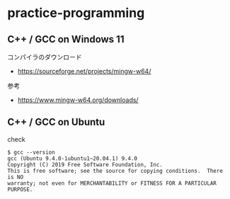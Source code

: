 # practice-programming

## C++ / GCC on Windows 11

コンパイラのダウンロード
* https://sourceforge.net/projects/mingw-w64/

参考
* https://www.mingw-w64.org/downloads/

## C++ / GCC on Ubuntu

check
```
$ gcc --version
gcc (Ubuntu 9.4.0-1ubuntu1~20.04.1) 9.4.0
Copyright (C) 2019 Free Software Foundation, Inc.
This is free software; see the source for copying conditions.  There is NO
warranty; not even for MERCHANTABILITY or FITNESS FOR A PARTICULAR PURPOSE.
```
